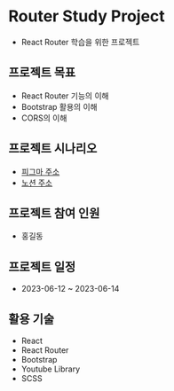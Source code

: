 # Router Study Project

- React Router 학습을 위한 프로젝트

## 프로젝트 목표

- React Router 기능의 이해
- Bootstrap 활용의 이해
- CORS의 이해

## 프로젝트 시나리오

- [피그마 주소](http://)
- [노션 주소](http://)

## 프로젝트 참여 인원

- 홍길동

## 프로젝트 일정

- 2023-06-12 ~ 2023-06-14

## 활용 기술

- React
- React Router
- Bootstrap
- Youtube Library
- SCSS
